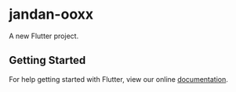 # jandan-ooxx 

A new Flutter project.

## Getting Started

For help getting started with Flutter, view our online
[documentation](https://flutter.io/).
